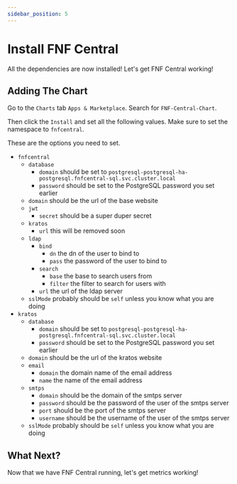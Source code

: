 ```yaml
---
sidebar_position: 5
---
```


# Install FNF Central

All the dependencies are now installed! Let's get FNF Central working!

## Adding The Chart

Go to the `Charts` tab `Apps & Marketplace`. Search for `FNF-Central-Chart`.

Then click the `Install` and set all the following values. Make sure to set the namespace to `fnfcentral`.

These are the options you need to set.

- `fnfcentral`
  - `database`
    - `domain` should be set to `postgresql-postgresql-ha-postgresql.fnfcentral-sql.svc.cluster.local`
    - `password` should be set to the PostgreSQL password you set earlier
  - `domain` should be the url of the base website
  - `jwt`
    - `secret` should be a super duper secret
  - `kratos`
    - `url` this will be removed soon
  - `ldap`
    - `bind`
      - `dn` the dn of the user to bind to
      - `pass` the password of the user to bind to
    - `search`
      - `base` the base to search users from
      - `filter` the filter to search for users with
    - `url` the url of the ldap server
  - `sslMode` probably should be `self` unless you know what you are doing
- `kratos`
  - `database`
    - `domain` should be set to `postgresql-postgresql-ha-postgresql.fnfcentral-sql.svc.cluster.local`
    - `password` should be set to the PostgreSQL password you set earlier
  - `domain` should be the url of the kratos website
  - `email`
    - `domain` the domain name of the email address
    - `name` the name of the email address
  - `smtps`
    - `domain` should be the domain of the smtps server
    - `password` should be the password of the user of the smtps server
    - `port` should be the port of the smtps server
    - `username` should be the username of the user of the smtps server
  - `sslMode` probably should be `self` unless you know what you are doing

## What Next?

Now that we have FNF Central running, let's get metrics working!
